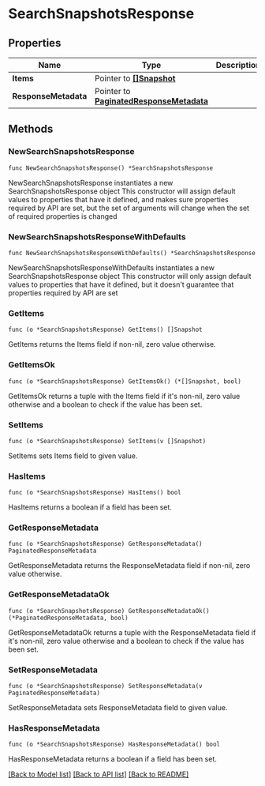 # SearchSnapshotsResponse

## Properties

Name | Type | Description | Notes
------------ | ------------- | ------------- | -------------
**Items** | Pointer to [**[]Snapshot**](Snapshot.md) |  | [optional] 
**ResponseMetadata** | Pointer to [**PaginatedResponseMetadata**](PaginatedResponseMetadata.md) |  | [optional] 

## Methods

### NewSearchSnapshotsResponse

`func NewSearchSnapshotsResponse() *SearchSnapshotsResponse`

NewSearchSnapshotsResponse instantiates a new SearchSnapshotsResponse object
This constructor will assign default values to properties that have it defined,
and makes sure properties required by API are set, but the set of arguments
will change when the set of required properties is changed

### NewSearchSnapshotsResponseWithDefaults

`func NewSearchSnapshotsResponseWithDefaults() *SearchSnapshotsResponse`

NewSearchSnapshotsResponseWithDefaults instantiates a new SearchSnapshotsResponse object
This constructor will only assign default values to properties that have it defined,
but it doesn't guarantee that properties required by API are set

### GetItems

`func (o *SearchSnapshotsResponse) GetItems() []Snapshot`

GetItems returns the Items field if non-nil, zero value otherwise.

### GetItemsOk

`func (o *SearchSnapshotsResponse) GetItemsOk() (*[]Snapshot, bool)`

GetItemsOk returns a tuple with the Items field if it's non-nil, zero value otherwise
and a boolean to check if the value has been set.

### SetItems

`func (o *SearchSnapshotsResponse) SetItems(v []Snapshot)`

SetItems sets Items field to given value.

### HasItems

`func (o *SearchSnapshotsResponse) HasItems() bool`

HasItems returns a boolean if a field has been set.

### GetResponseMetadata

`func (o *SearchSnapshotsResponse) GetResponseMetadata() PaginatedResponseMetadata`

GetResponseMetadata returns the ResponseMetadata field if non-nil, zero value otherwise.

### GetResponseMetadataOk

`func (o *SearchSnapshotsResponse) GetResponseMetadataOk() (*PaginatedResponseMetadata, bool)`

GetResponseMetadataOk returns a tuple with the ResponseMetadata field if it's non-nil, zero value otherwise
and a boolean to check if the value has been set.

### SetResponseMetadata

`func (o *SearchSnapshotsResponse) SetResponseMetadata(v PaginatedResponseMetadata)`

SetResponseMetadata sets ResponseMetadata field to given value.

### HasResponseMetadata

`func (o *SearchSnapshotsResponse) HasResponseMetadata() bool`

HasResponseMetadata returns a boolean if a field has been set.


[[Back to Model list]](../README.md#documentation-for-models) [[Back to API list]](../README.md#documentation-for-api-endpoints) [[Back to README]](../README.md)


